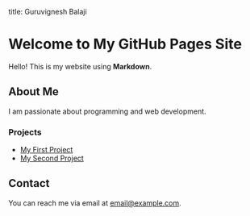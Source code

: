title: Guruvignesh Balaji

# Welcome to My GitHub Pages Site

Hello! This is my website using **Markdown**.

## About Me

I am passionate about programming and web development.

### Projects

- [My First Project](https://github.com/username/project1)
- [My Second Project](https://github.com/username/project2)

## Contact

You can reach me via email at [email@example.com](mailto:email@example.com).

